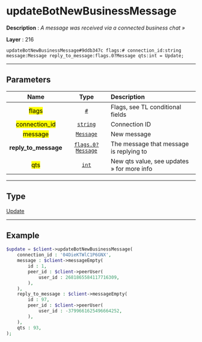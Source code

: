 # updateBotNewBusinessMessage

**Description** : *A message was received via a connected business chat &raquo;*

**Layer** : 216

```tl
updateBotNewBusinessMessage#9ddb347c flags:# connection_id:string message:Message reply_to_message:flags.0?Message qts:int = Update;
```

---

## Parameters

| Name | Type | Description |
| :---: | :---: | :--- |
| <mark>flags</mark> | [`#`](type/#) | Flags, see TL conditional fields |
| <mark>connection_id</mark> | [`string`](type/string) | Connection ID |
| <mark>message</mark> | [`Message`](type/Message) | New message |
| **reply_to_message** | [`flags.0?Message`](type/Message) | The message that message is replying to |
| <mark>qts</mark> | [`int`](type/int) | New qts value, see updates » for more info |

---

## Type

[Update](type/Update)

---

## Example

```php
$update = $client->updateBotNewBusinessMessage(
	connection_id : '04DieKTWlC1P6GNX',
	message : $client->messageEmpty(
		id : 1,
		peer_id : $client->peerUser(
			user_id : 2681865584117716309,
		),
	),
	reply_to_message : $client->messageEmpty(
		id : 97,
		peer_id : $client->peerUser(
			user_id : -3799661625496664252,
		),
	),
	qts : 93,
);
```